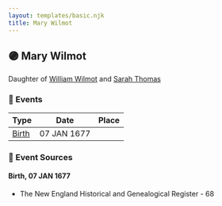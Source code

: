 ```yaml
---
layout: templates/basic.njk
title: Mary Wilmot
---
```

## 🟣 Mary Wilmot

Daughter of [William Wilmot](/people/4/47205976) and [Sarah Thomas](/people/2/28506175)

### 📆 Events

Type | Date | Place
------ | ------ | ------
[Birth](#event-0) | 07 JAN 1677 |

### 📰 Event Sources

#### <a id="event-0"></a> Birth, 07 JAN 1677
* The New England Historical and Genealogical Register  - 68